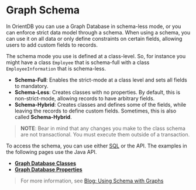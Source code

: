 # Graph Schema

In OrientDB you can use a Graph Database in schema-less mode, or you can enforce strict data model through a schema.  When using a schema, you can use it on all data or only define constraints on certain fields, allowing users to add custom fields to records.

The schema mode you use is defined at a class-level.  So, for instance you might have a class `Employee` that is schema-full with a class `EmployeeInformation` that is schema-less.

- **Schema-Full**: Enables the strict-mode at a class level and sets all fields to mandatory.
- **Schema-Less**: Creates classes with no properties.  By default, this is non-strict-mode, allowing records to have arbitrary fields.
- **Schema-Hybrid**: Creates classes and defines some of the fields, while leaving the records to define custom fields.  Sometimes, this is also called **Schema-Hybrid**.

>**NOTE**: Bear in mind that any changes you make to the class schema are not transactional.  You must execute them outside of a transaction.

To access the schema, you can use either [SQL](SQL.md#query-the-schema) or the API.  The examples in the following pages use the Java API.

- [**Graph Database Classes**](Graph-Schema-Class.md)
- [**Graph Database Properties**](Graph-Schema-Property.md)

>For more information, see [Blog: Using Schema with Graphs](http://orientechnologies.blogspot.it/2013/08/orientdb-using-schema-with-graphs.html)

